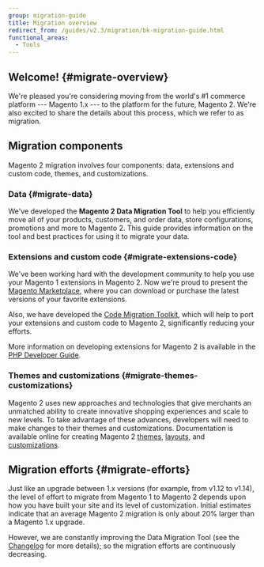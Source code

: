 ```yaml
---
group: migration-guide
title: Migration overview
redirect_from: /guides/v2.3/migration/bk-migration-guide.html
functional_areas:
  - Tools
---
```


## Welcome! {#migrate-overview}

We're pleased you're considering moving from the world's #1 commerce platform --- Magento 1.x --- to the platform for the future, Magento 2. We're also excited to share the details about this process, which we refer to as migration.

## Migration components

Magento 2 migration involves four components: data, extensions and custom code, themes, and customizations.

### Data {#migrate-data}

We've developed the **Magento 2 Data Migration Tool** to help you efficiently move all of your products, customers, and order data, store configurations, promotions and more to Magento 2. This guide provides information on the tool and best practices for using it to migrate your data.

### Extensions and custom code {#migrate-extensions-code}

We've been working hard with the development community to help you use your Magento 1 extensions in Magento 2. Now we're proud to present the [Magento Marketplace](https://marketplace.magento.com/), where you can download or purchase the latest versions of your favorite extensions.

Also, we have developed the [Code Migration Toolkit](https://github.com/magento/code-migration), which will help to port your extensions and custom code to Magento 2, significantly reducing your efforts.

More information on developing extensions for Magento 2 is available in the [PHP Developer Guide]({{page.baseurl}}/extension-development.html).

### Themes and customizations {#migrate-themes-customizations}

Magento 2 uses new approaches and technologies that give merchants an unmatched ability to create innovative shopping experiences and scale to new levels. To take advantage of these advances, developers will need to make changes to their themes and customizations. Documentation is available online for creating Magento 2 [themes]({{page.baseurl}}/Delete), [layouts]({{page.baseurl}}/frontend-development/layouts.html), and [customizations]({{page.baseurl}}/frontend-development/layouts/common-customization-tasks.html).

## Migration efforts {#migrate-efforts}

Just like an upgrade between 1.x versions (for example, from v1.12 to v1.14), the level of effort to migrate from Magento 1 to Magento 2 depends upon how you have built your site and its level of customization. Initial estimates indicate that an average Magento 2 migration is only about 20% larger than a Magento 1.x upgrade.

However, we are constantly improving the Data Migration Tool (see the [Changelog](https://github.com/magento/data-migration-tool/blob/master/CHANGELOG.md) for more details); so the migration efforts are continuously decreasing.


